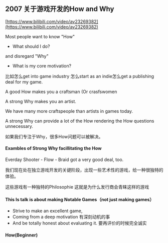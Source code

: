 ## 2007 关于游戏开发的How and Why





[https://www.bilibili.com/video/av23269382](https://www.bilibili.com/video/av23269382)

Most people want to know "How" 

* What should I do?

and disregard "Why" 

* What is my core motivation? 

比如怎么get into game industry 怎么start as an indie怎么get a publishing deal for my game.



A good How makes you a  craftsman \(Or crasfswomen

A strong Why makes you an artist.

We have many more craftspeople than artists in games today.

A strong Why can provide a lot of the How rendering the How questions unnecessary.

如果我们专注于Why，很多How问题可以被解决。





#### Exambles of Strong Why facillitating the How

Everday Shooter \- Flow \- Braid got  a very good deal, too. 

我们现在处在独立游戏开发的关键阶段，出现一些艺术性的游戏，给一种很独特的体验。

这些游戏有一种独特的Philosophie 这就是为什么发行商会青睐这样的游戏



#### This Is talk is about making Notable Games（not just making games）

* Strive to make an excellent game,
* Coming from a deep motivation 有深刻动机的事
* And be totally honest about evaluating it. 要再评价的时候完全诚实



#### How\(Beginner\)


